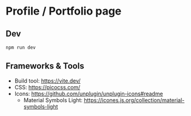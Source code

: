 # Profile / Portfolio page

## Dev

```shell
npm run dev
```

## Frameworks & Tools

- Build tool: https://vite.dev/
- CSS: https://picocss.com/
- Icons: https://github.com/unplugin/unplugin-icons#readme
    - Material Symbols Light: https://icones.js.org/collection/material-symbols-light 